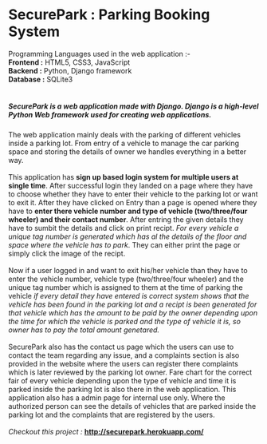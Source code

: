 # SecurePark : Parking Booking System
Programming Languages used in the web application :- <br />
**Frontend :** HTML5, CSS3, JavaScript <br />
**Backend :** Python, Django framework <br />
**Database :** SQLite3 <br />
<br />
##### SecurePark is a web application made with Django. Django is a high-level Python Web framework used for creating web applications.<br />
The web application mainly deals with the parking of different vehicles inside a parking lot. From entry of a vehicle to manage the car parking space and storing the details of owner we handles everything in a better way.
<br />
<br />
This application has **sign up based login system for multiple users at single time**. After successful login they landed on a page where they have to choose whether they have to enter their vehicle to the
parking lot or want to exit it. After they have clicked on Entry than a page is opened where they have to **enter there vehicle number and type of vehicle (two/three/four wheeler) and their contact number**.
After entring the given details they have to sumbit the details and click on print recipt. _For every vehicle a unique tag number is generated which has al the details of the floor and space where the vehicle has to park_.
They can either print the page or simply click the image of the recipt.
<br />
<br />
Now if a user logged in and want to exit his/her vehicle than they have to enter the vehicle number, vehicle type (two/three/four wheeler) and the unique tag number which is assigned to them at the time of parking the vehicle
_if every detail they have entered is correct system shows that the vehicle has been found in the parking lot and a recipt is been generated for that vehicle which has the amount to be paid by the owner depending upon the time for which the 
vehicle is parked and the type of vehicle it is, so owner has to pay the total amount genetared._
<br />
<br />
SecurePark also has the contact us page which the users can use to contact the team regarding any issue, and a complaints section is also provided in the website where the users can register there complaints which is later reviewed by the parking lot owner.
Fare chart for the correct fair of every vehicle depending upon the type of vehicle and time it is parked inside the parking lot is also there in the web application.
This application also has a admin page for internal use only. Where the authorized person can see the details of vehicles that are parked inside the parking lot and the complaints that are registered by the users.
<br />
<br />
_Checkout this project :_ **http://securepark.herokuapp.com/**
